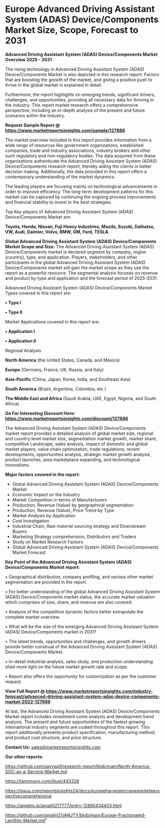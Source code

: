 # Europe Advanced Driving Assistant System (ADAS) Device/Components Market Size, Scope, Forecast to 2031

<Strong> Advanced Driving Assistant System (ADAS) Device/Components Market Overview 2025 - 2031</strong>

The rising technology in Advanced Driving Assistant System (ADAS) Device/Components Market is also depicted in this research report. Factors that are boosting the growth of the market, and giving a positive push to thrive in the global market is explained in detail.

Furthermore, the report highlights on emerging trends, significant drivers, challenges, and opportunities, providing all necessary data for thriving in the industry. This report market research offers a comprehensive perspective, including an in-depth analysis of the present and future scenarios within the industry.

<strong>Request Sample Report @ <a href=https://www.marketreportsinsights.com/sample/127886>https://www.marketreportsinsights.com/sample/127886</a></strong>

The market overview included in this report provides information from a wide range of resources like government organizations, established companies, trade and industry associations, industry brokers and other such regulatory and non-regulatory bodies. The data acquired from these organizations authenticate the Advanced Driving Assistant System (ADAS) Device/Components research report, thereby aiding the clients in better decision making. Additionally, the data provided in this report offers a contemporary understanding of the market dynamics.

The leading players are focusing mainly on technological advancements in order to improve efficiency. The long-term development patterns for this market can be captured by continuing the ongoing process improvements and financial stability to invest in the best strategies.

Top Key players of Advanced Driving Assistant System (ADAS) Device/Components Market are:

<strong>Toyota, Honda, Nissan, Fuji Heavy Industries, Mazda, Suzuki, Daihatsu, VW, Audi, Daimler, Volvo, BMW, GM, Ford, TESLA</strong>

<strong><b>Global Advanced Driving Assistant System (ADAS) Device/Components Market Scope and Size:</b></strong>
The Advanced Driving Assistant System (ADAS) Device/Components market is declared segment by company, region (country), type, and application. Players, stakeholders, and other participants in the global Advanced Driving Assistant System (ADAS) Device/Components market will gain the market scope as they use the report as a powerful resource. The segmental analysis focuses on revenue and product by type and application and the forecast period of 2025-2031.

Advanced Driving Assistant System (ADAS) Device/Components Market Types covered in this report are:

<strong>• Type I

• Type II</strong>

Market Applications covered in this report are:

<strong>• Application I

• Application II</strong> 

Regional Analysis

<strong>North America</strong> (the United States, Canada, and Mexico)

<strong>Europe</strong> (Germany, France, UK, Russia, and Italy)

<strong>Asia-Pacific</strong> (China, Japan, Korea, India, and Southeast Asia)

<strong>South America</strong> (Brazil, Argentina, Colombia, etc.)

<strong>The Middle East and Africa</strong> (Saudi Arabia, UAE, Egypt, Nigeria, and South Africa)

<strong>Go For Interesting Discount Here: <a href=https://www.marketreportsinsights.com/discount/127886>https://www.marketreportsinsights.com/discount/127886</a></strong>

The Advanced Driving Assistant System (ADAS) Device/Components market report provides a detailed analysis of global market size, regional and country-level market size, segmentation market growth, market share, competitive Landscape, sales analysis, impact of domestic and global market players, value chain optimization, trade regulations, recent developments, opportunities analysis, strategic market growth analysis, product launches, area marketplace expanding, and technological innovations.

<strong><b>Major factors covered in the report:</b></strong>
<ul>
  <li>Global Advanced Driving Assistant System (ADAS) Device/Components Market </li>
  <li>Economic Impact on the Industry</li>
  <li>Market Competition in terms of Manufacturers</li>
  <li>Production, Revenue (Value) by geographical segmentation</li>
  <li>Production, Revenue (Value), Price Trend by Type</li>
  <li>Market Analysis by Application</li>
  <li>Cost Investigation</li>
  <li>Industrial Chain, Raw material sourcing strategy and Downstream Buyers</li>
  <li>Marketing Strategy comprehension, Distributors and Traders</li>
  <li>Study on Market Research Factors</li>
  <li>Global Advanced Driving Assistant System (ADAS) Device/Components Market Forecast</li>
</ul>

<strong><b>Key Point of the Advanced Driving Assistant System (ADAS) Device/Components Market report:</b></strong>

• Geographical distribution, company profiling, and various other market segmentation are provided in the report.

• For better understanding of the global Advanced Driving Assistant System (ADAS) Device/Components market status, the accurate market valuation which comprises of size, share, and revenue are also covered.

• Analysis of the competitive dynamic factors better extrapolate the complete market overview

• What will be the size of the emerging Advanced Driving Assistant System (ADAS) Device/Components market in 2031?

• The latest trends, opportunities and challenges, and growth drivers provide better construal of the Advanced Driving Assistant System (ADAS) Device/Components Market.

• In-detail industrial analysis, sales study, and production understanding shed more light on the future market growth rate and scope.

• Report also offers the opportunity for customization as per the customer request.

<strong><b>View Full Report @ <a href=https://www.marketreportsinsights.com/industry-forecast/advanced-driving-assistant-system-adas-device-components-market-2022-127886>https://www.marketreportsinsights.com/industry-forecast/advanced-driving-assistant-system-adas-device-components-market-2022-127886</a></b></strong>


At last, the Advanced Driving Assistant System (ADAS) Device/Components Market report includes investment come analysis and development trend analysis. The present and future opportunities of the fastest growing international industry segments are coated throughout this report. This report additionally presents product specification, manufacturing method, and product cost structure, and price structure.

<strong>Contact Us:</strong>
sales@marketreportsinsights.com

<strong>Our other reports:</strong>

<a href=https://github.com/sayysaif/research-report/blob/main/North-America-SOC-as-a-Service-Market.md>https://github.com/sayysaif/research-report/blob/main/North-America-SOC-as-a-Service-Market.md</a>

<a href=https://tanomuno.com/illust/443328>https://tanomuno.com/illust/443328</a>

<a href=https://issuu.com/reportsinsights24/docs/europeharvestercranemarketperspectivecomprehensive>https://issuu.com/reportsinsights24/docs/europeharvestercranemarketperspectivecomprehensive</a>

<a href=https://ameblo.jp/anjali0217777/entry-12885434403.html>https://ameblo.jp/anjali0217777/entry-12885434403.html</a>

<a href=https://github.com/anjaliiii21/ANJTY/blob/main/Europe-Fractionated-Lecithin-Market.md>https://github.com/anjaliiii21/ANJTY/blob/main/Europe-Fractionated-Lecithin-Market.md</a>"
